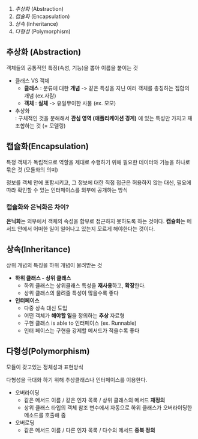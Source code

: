 
1. _추상화_ (Abstraction)
2. _캡슐화_ (Encapsulation)
3. _상속_ (Inheritance)
4. _다형성_ (Polymorphism)


## 추상화 (Abstraction)

객체들의 공통적인 특징(속성, 기능)을 뽑아 이름을 붙이는 것

-   클래스 VS 객체
    -   **클래스** : 분류에 대한 **개념** -> 같은 특성을 지닌 여러 객체를 총칭하는 집합의 개념 (ex.사람)
    -   **객체** : **실체** -> 유일무이한 사물 (ex. 모모)
-   추상화  
    : 구체적인 것을 분해해서 **관심 영역 (애플리케이션 경계)** 에 있는 특성만 가지고 재조합하는 것 (= 모델링)


## 캡슐화(Encapsulation)

특정 객체가 독립적으로 역할을 제대로 수행하기 위해 필요한 데이터와 기능을 하나로 묶은 것 (모듈화의 의미)

정보를 객체 안에 포함시키고, 그 정보에 대한 직접 접근은 허용하지 않는 대신, 필요에 따라 확인할 수 있는 인터페이스를 외부에 공개하는 방식


### 캡슐화와 은닉화은 차이?

**은닉화**는 외부에서 객체의 속성을 함부로 접근하지 못하도록 하는 것이다.
**캡슐화**는 메서드 안에서 어떠한 일이 일어나고 있는지 모르게 해야한다는 것이다.


## 상속(Inheritance)

상위 개념의 특징을 하위 개념이 물려받는 것

-   **하위 클래스 - 상위 클래스**  
    -   하위 클래스는 상위클래스 특성을 **재사용**하고, **확장**한다.
    -   상위 클래스의 물려줄 특성이 많을수록 좋다
-   **인터페이스**
    -   다중 상속 대신 도입
    -   어떤 객체가 **해야할 일**을 정의하는 **추상** 자료형
    -   구현 클래스 is able to 인터페이스 (ex. Runnable)
    -   인터 페이스는 구현을 강제할 메서드가 적을수록 좋다


## 다형성(Polymorphism)

모듈이 갖고있는 정체성과 표현방식

다형성을 극대화 하기 위해 추상클래스나 인터페이스를 이용한다.

-   오버라이딩
    -   같은 메서드 이름 / 같은 인자 목록 / 상위 클래스의 메서드 **재정의**
    -   상위 클래스 타입의 객체 참조 변수에서 자동으로 하위 클래스가 오버라이딩한 메소드를 호출해 줌
-   오버로딩
    -   같은 메서드 이름 / 다른 인자 목록 / 다수의 메서드 **중복 정의**

